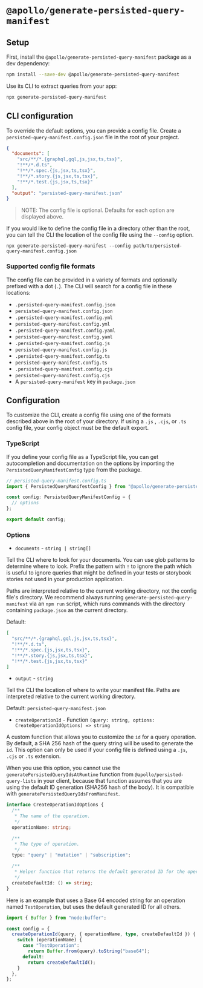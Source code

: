 # `@apollo/generate-persisted-query-manifest`

## Setup

First, install the `@apollo/generate-persisted-query-manifest` package as a dev dependency:

```sh
npm install --save-dev @apollo/generate-persisted-query-manifest
```

Use its CLI to extract queries from your app:

```sh
npx generate-persisted-query-manifest
```

## CLI configuration

To override the default options, you can provide a config file. Create a `persisted-query-manifest.config.json` file in the root of your project.

```json
{
  "documents": [
    "src/**/*.{graphql,gql,js,jsx,ts,tsx}",
    "!**/*.d.ts",
    "!**/*.spec.{js,jsx,ts,tsx}",
    "!**/*.story.{js,jsx,ts,tsx}",
    "!**/*.test.{js,jsx,ts,tsx}"
  ],
  "output": "persisted-query-manifest.json"
}
```

> NOTE: The config file is optional. Defaults for each option are displayed above.

If you would like to define the config file in a directory other than the root, you can tell the CLI the location of the config file using the `--config` option.

```
npx generate-persisted-query-manifest --config path/to/persisted-query-manifest.config.json
```

### Supported config file formats

The config file can be provided in a variety of formats and optionally prefixed with a dot (`.`). The CLI will search for a config file in these locations:

- `.persisted-query-manifest.config.json`
- `persisted-query-manifest.config.json`
- `.persisted-query-manifest.config.yml`
- `persisted-query-manifest.config.yml`
- `.persisted-query-manifest.config.yaml`
- `persisted-query-manifest.config.yaml`
- `.persisted-query-manifest.config.js`
- `persisted-query-manifest.config.js`
- `.persisted-query-manifest.config.ts`
- `persisted-query-manifest.config.ts`
- `.persisted-query-manifest.config.cjs`
- `persisted-query-manifest.config.cjs`
- A `persisted-query-manifest` key in `package.json`

## Configuration

To customize the CLI, create a config file using one of the formats described above in the root of your directory. If using a `.js` , `.cjs`, or `.ts` config file, your config object must be the default export.

### TypeScript

If you define your config file as a TypeScript file, you can get autocompletion and documentation on the options by importing the `PersistedQueryManifestConfig` type from the package.

```ts
// persisted-query-manifest.config.ts
import { PersistedQueryManifestConfig } from "@apollo/generate-persisted-query-manifest";

const config: PersistedQueryManifestConfig = {
  // options
};

export default config;
```

### Options

- `documents` - `string | string[]`

Tell the CLI where to look for your documents. You can use glob patterns to determine where to look. Prefix the pattern with `!` to ignore the path which is useful to ignore queries that might be defined in your tests or storybook stories not used in your production application.

Paths are interpreted relative to the current working directory, not the config file's directory. We recommend always running `generate-persisted-query-manifest` via an `npm run` script, which runs commands with the directory containing `package.json` as the current directory.

Default:

```json
[
  "src/**/*.{graphql,gql,js,jsx,ts,tsx}",
  "!**/*.d.ts",
  "!**/*.spec.{js,jsx,ts,tsx}",
  "!**/*.story.{js,jsx,ts,tsx}",
  "!**/*.test.{js,jsx,ts,tsx}"
]
```

- `output` - `string`

Tell the CLI the location of where to write your manifest file. Paths are interpreted relative to the current working directory.

Default: `persisted-query-manifest.json`

- `createOperationId` - Function `(query: string, options: CreateOperationIdOptions) => string`

A custom function that allows you to customize the `id` for a query operation. By default, a SHA 256 hash of the query string will be used to generate the `id`. This option can only be used if your config file is defined using a `.js`, `.cjs` or `.ts` extension.

When you use this option, you cannot use the `generatePersistedQueryIdsAtRuntime` function from `@apollo/persisted-query-lists` in your client, because that function assumes that you are using the default ID generation (SHA256 hash of the body). It is compatible with `generatePersistedQueryIdsFromManifest`.

```ts
interface CreateOperationIdOptions {
  /**
   * The name of the operation.
   */
  operationName: string;

  /**
   * The type of operation.
   */
  type: "query" | "mutation" | "subscription";

  /**
   * Helper function that returns the default generated ID for the operation.
   */
  createDefaultId: () => string;
}
```

Here is an example that uses a Base 64 encoded string for an operation named `TestOperation`, but uses the default generated ID for all others.

```ts
import { Buffer } from "node:buffer";

const config = {
  createOperationId(query, { operationName, type, createDefaultId }) {
    switch (operationName) {
      case "TestOperation":
        return Buffer.from(query).toString("base64");
      default:
        return createDefaultId();
    }
  },
};
```
